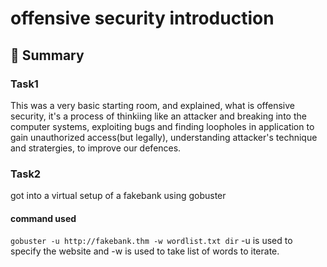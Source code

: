 # offensive security introduction

## 📝 Summary
### Task1
This was a very basic starting room, and explained, what is offensive security, it's a process of thinkiing like an attacker and breaking into the computer systems, exploiting bugs and finding loopholes in application to gain unauthorized access(but legally), understanding attacker's technique and stratergies, to improve our defences.
### Task2
got into a virtual setup of a fakebank using gobuster
#### command used
`gobuster -u http://fakebank.thm -w wordlist.txt dir` 
-u is used to specify the website and -w is used to take list of words to iterate.

